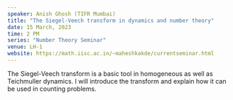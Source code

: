 ```yaml
---
speaker: Anish Ghosh (TIFR Mumbai)
title: "The Siegel-Veech transform in dynamics and number theory"
date: 15 March, 2023
time: 2 PM
series: "Number Theory Seminar"
venue: LH-1
website: https://math.iisc.ac.in/~maheshkakde/currentseminar.html
---
```


The Siegel-Veech transform is a basic tool in homogeneous as well as Teichmuller dynamics. I will introduce the transform and explain how it can be used in counting problems. 


